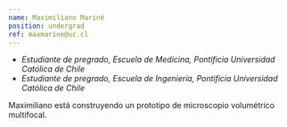 ```yaml
---
name: Maximiliano Mariné
position: undergrad
ref: maxmarine@uc.cl
---
```


- _Estudiante de pregrado, Escuela de Medicina, Pontificia Universidad Católica de Chile_
- _Estudiante de pregrado, Escuela de Ingeniería, Pontificia Universidad Católica de Chile_

Maximiliano está construyendo un prototipo de microscopio volumétrico multifocal.